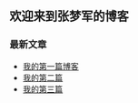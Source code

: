 ## 欢迎来到张梦军的博客

### 最新文章
- [我的第一篇博客](my-folder/2025-03-03.md)
- [我的第二篇](my-folder/2025-03-03.md)
- [我的第三篇](2023-10-09-my-first-blog.md)

